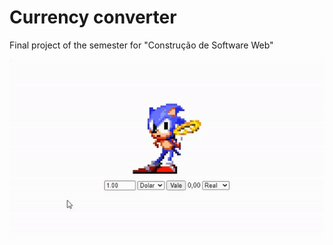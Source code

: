 # Currency converter

Final project of the semester for "Construção de Software Web"

<p align="center">
  <img src="conversor.gif" alt="animated" />
</p>
